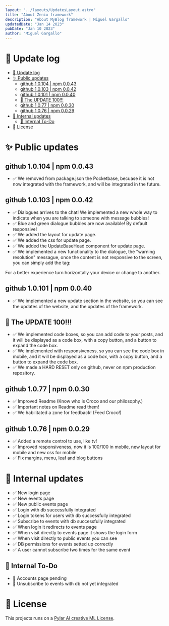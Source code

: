 ```yaml
---
layout: "../layouts/UpdatesLayout.astro"
title: "About Zenix framework"
description: "About MyBlog framework | Miguel Gargallo"
updatedDate: "Jan 14 2023"
pubDate: "Jan 10 2023"
author: "Miguel Gargallo"
---
```


# 🚀 Update log

- [🚀 Update log](#-update-log)
- [✨ Public updates](#-public-updates)
  - [github 1.0.104 | npm 0.0.43](#github-10104--npm-0043)
  - [github 1.0.103 | npm 0.0.42](#github-10103--npm-0042)
  - [github 1.0.101 | npm 0.0.40](#github-10101--npm-0040)
  - [🎉 The UPDATE 100!!!](#-the-update-100)
  - [github 1.0.77 | npm 0.0.30](#github-1077--npm-0030)
  - [github 1.0.76 | npm 0.0.29](#github-1076--npm-0029)
- [🚀 Internal updates](#-internal-updates)
  - [🦄 Internal To-Do](#-internal-to-do)
- [📝 License](#-license)

# ✨ Public updates

## github 1.0.104 | npm 0.0.43

- ✅ We removed from package.json the Pocketbase, becuase it is not now integrated with the framework, and will be integrated in the future.

## github 1.0.103 | npm 0.0.42

- ✅ Dialogues arrives to the chat! We implemented a new whole way to indicate when you are talking to someone with message bubbles!
- ✅ Blue and green dialogue bubbles are now available! By default responsive!
- ✅ We added the layout for update page.
- ✅ We added the css for update page.
- ✅ We added the UpdateBaseHead component for update page.
- ✅ We implemented a new functionality to the dialogue, the "warning resolution" messague, once the content is not responsive to the screen, you can simply add the tag:

<warningresolution> For a better experience turn horizontally your device or change to another.</warningresolution>

## github 1.0.101 | npm 0.0.40

- ✅ We implemented a new update section in the website, so you can see the updates of the website, and the updates of the framework.

## 🎉 The UPDATE 100!!!

- ✅ We implemented code boxes, so you can add code to your posts, and it will be displayed as a code box, with a copy button, and a button to expand the code box.
- ✅ We implemented with responsiveness, so you can see the code box in mobile, and it will be displayed as a code box, with a copy button, and a button to expand the code box.
- ✅ We made a HARD RESET only on github, never on npm production repository.

## github 1.0.77 | npm 0.0.30

- ✅ Improved Readme (Know who is Croco and our philosophy.)
- ✅ Important notes on Readme read them!
- ✅ We habilitated a zone for feedback! (Feed Croco!)

## github 1.0.76 | npm 0.0.29

- ✅ Added a remote control to use, like tv!
- ✅ Improved responsiveness, now it is 100/100 in mobile, new layout for mobile and new css for mobile
- ✅ Fix margins, menu, leaf and blog buttons

# 🚀 Internal updates

- ✅ New login page
- ✅ New events page
- ✅ New public events page
- ✅ Login with db successfully integrated
- ✅ Login tokens for users with db successfully integrated
- ✅ Subscribe to events with db successfully integrated
- ✅ When login it redirects to events page
- ✅ When visit directly to events page it shows the login form
- ✅ When visit directly to public events you can see
- ✅ DB permissions for events setted up correctly
- ✅ A user cannot subscribe two times for the same event

## 🦄 Internal To-Do
- 🦄 Accounts page pending
- 🦄 Unsubscribe to events with db not yet integrated

# 📝 License

This projects runs on a [Pylar AI creative ML License](https://huggingface.co/spaces/superdatas/LICENSE).
